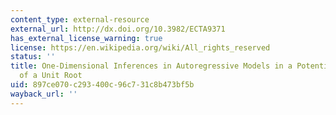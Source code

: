 ```yaml
---
content_type: external-resource
external_url: http://dx.doi.org/10.3982/ECTA9371
has_external_license_warning: true
license: https://en.wikipedia.org/wiki/All_rights_reserved
status: ''
title: One-Dimensional Inferences in Autoregressive Models in a Potential Presence
  of a Unit Root
uid: 897ce070-c293-400c-96c7-31c8b473bf5b
wayback_url: ''
---
```

